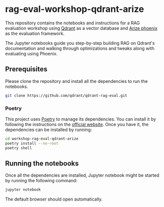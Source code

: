 # rag-eval-workshop-qdrant-arize

This repository contains the notebooks and instructions for a RAG evaluation workshop using [Qdrant](https://qdrant.tech/) as a vector database and [Arize phoenix](https://phoenix.arize.com/) as the evaluation framework.

The Jupyter notebooks guide you step-by-step building RAG on Qdrant's documentation and walking through optimizations and tweaks along with evaluating using Phoenix.

## Prerequisites

Please clone the repository and install all the dependencies to run the notebooks.

```bash
git clone https://github.com/qdrant/qdrant-rag-eval.git
```

### Poetry

This project uses [Poetry](https://python-poetry.org/) to manage its dependencies. You can install it by following the instructions on the [official website](https://python-poetry.org/docs/#installation).
Once you have it, the dependencies can be installed by running:

```bash
cd workshop-rag-eval-qdrant-arize
poetry install --no-root
poetry shell
```

## Running the notebooks

Once all the dependencies are installed, Jupyter notebook might be started by running the following command:

```bash
jupyter notebook
```

The default browser should open automatically.
